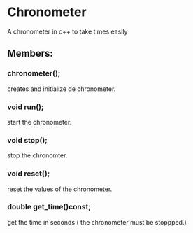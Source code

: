 # Chronometer
A chronometer in c++ to take times easily

## Members:

### chronometer();
creates and initialize de chronometer.

### void run(); 
start the chronometer.

### void stop();
stop the chronomter.

### void reset();
reset the values of the chronometer.

### double get_time()const;
get the time in seconds ( the chronometer must be stoppped.)

